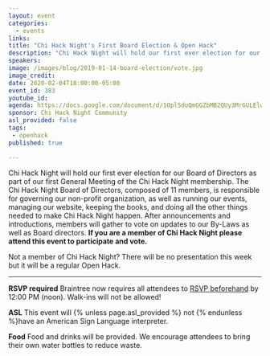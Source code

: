 ```yaml
---
layout: event
categories:
  - events
links: 
title: "Chi Hack Night's First Board Election & Open Hack"
description: "Chi Hack Night will hold our first ever election for our Board of Directors as part of our first General Meeting of the Chi Hack Night membership. After announcements and introductions, members will gather to vote on updates to our By-Laws as well as Board directors. If you are a member of Chi Hack Night please attend this event to participate and vote. Not a member? Tonight will also be a regular Open Hack for everyone."
speakers:
image: /images/blog/2019-01-14-board-election/vote.jpg
image_credit:
date: 2020-02-04T18:00:00-05:00
event_id: 383
youtube_id: 
agenda: https://docs.google.com/document/d/1OplSdoQmGGZbMB2QUy3MrGULElwIcUX0ZfcjY3nSV34/edit?usp=sharing
sponsor: Chi Hack Night Community
asl_provided: false
tags: 
 - openhack
published: true

---
```


Chi Hack Night will hold our first ever election for our Board of Directors as part of our first General Meeting of the Chi Hack Night membership. The Chi Hack Night Board of Directors, composed of 11 members, is responsible for governing our non-profit organization, as well as running our events, managing our website, keeping the books, and doing all the other things needed to make Chi Hack Night happen. After announcements and introductions, members will gather to vote on updates to our By-Laws as well as Board directors. **If you are a member of Chi Hack Night please attend this event to participate and vote.**

Not a member of Chi Hack Night? There will be no presentation this week but it will be a regular Open Hack. 


---

**RSVP required** Braintree now requires all attendees to [RSVP beforehand]({{site.rsvp_url}}) by 12:00 PM (noon). Walk-ins will not be allowed!

**ASL** This event will {% unless page.asl_provided %} not {% endunless %}have an American Sign Language interpreter.

**Food** Food and drinks will be provided. We encourage attendees to bring their own water bottles to reduce waste.
